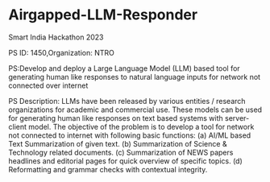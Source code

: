 # Airgapped-LLM-Responder
Smart India Hackathon 2023 

PS ID: 1450,Organization: NTRO 

PS:Develop and deploy a Large Language Model (LLM) based tool for generating human like responses to natural language inputs for network not connected over internet

PS Description: 
LLMs have been released by various entities / research organizations for academic and commercial use. These models can be used for generating human like responses on text based systems with server-client model. The objective of the problem is to develop a tool for network not connected to internet with following basic functions: 
(a) AI/ML based Text Summarization of given text. 
(b) Summarization of Science & Technology related documents. 
(c) Summarization of NEWS papers headlines and editorial pages for quick overview of specific topics. 
(d) Reformatting and grammar checks with contextual integrity. 
